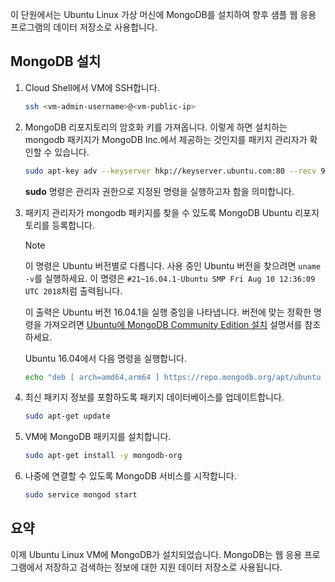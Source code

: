 이 단원에서는 Ubuntu Linux 가상 머신에 MongoDB를 설치하여 향후 샘플 웹 응용 프로그램의 데이터 저장소로 사용합니다.

## <a name="install-mongodb"></a>MongoDB 설치

1. Cloud Shell에서 VM에 SSH합니다.

    ```bash
    ssh <vm-admin-username>@<vm-public-ip>
    ```

1. MongoDB 리포지토리의 암호화 키를 가져옵니다. 이렇게 하면 설치하는 mongodb 패키지가 MongoDB Inc.에서 제공하는 것인지를 패키지 관리자가 확인할 수 있습니다.

    ```bash
    sudo apt-key adv --keyserver hkp://keyserver.ubuntu.com:80 --recv 9DA31620334BD75D9DCB49F368818C72E52529D4
    ```

    **sudo** 명령은 관리자 권한으로 지정된 명령을 실행하고자 함을 의미합니다.

1. 패키지 관리자가 mongodb 패키지를 찾을 수 있도록 MongoDB Ubuntu 리포지토리를 등록합니다.

    > [!NOTE]
    > 이 명령은 Ubuntu 버전별로 다릅니다. 사용 중인 Ubuntu 버전을 찾으려면 `uname -v`를 실행하세요.
    > 이 명령은 `#21~16.04.1-Ubuntu SMP Fri Aug 10 12:36:09 UTC 2018`처럼 출력됩니다.
    >
    > 이 출력은 Ubuntu 버전 16.04.1을 실행 중임을 나타냅니다.
    > 버전에 맞는 정확한 명령을 가져오려면 [Ubuntu에 MongoDB Community Edition 설치](https://docs.mongodb.com/manual/tutorial/install-mongodb-on-ubuntu/) 설명서를 참조하세요.

    Ubuntu 16.04에서 다음 명령을 실행합니다.

    ```bash
    echo "deb [ arch=amd64,arm64 ] https://repo.mongodb.org/apt/ubuntu xenial/mongodb-org/4.0 multiverse" | sudo tee /etc/apt/sources.list.d/mongodb-org-4.0.list
    ```

1. 최신 패키지 정보를 포함하도록 패키지 데이터베이스를 업데이트합니다.

    ```bash
    sudo apt-get update
    ```

1. VM에 MongoDB 패키지를 설치합니다.

    ```bash
    sudo apt-get install -y mongodb-org
    ```

1. 나중에 연결할 수 있도록 MongoDB 서비스를 시작합니다.

    ```bash
    sudo service mongod start
    ```

## <a name="summary"></a>요약

이제 Ubuntu Linux VM에 MongoDB가 설치되었습니다. MongoDB는 웹 응용 프로그램에서 저장하고 검색하는 정보에 대한 지원 데이터 저장소로 사용됩니다.